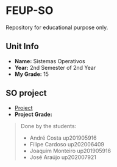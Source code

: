 # FEUP-SO
Repository for educational purpose only.

## Unit Info
- <b>Name:</b> Sistemas Operativos
- <b>Year:</b> 2nd Semester of 2nd Year
- <b>My Grade:</b> 15 

## SO project
- [Project](project/docs/Enunciado.pdf) 
- <b>Project Grade:</b>

> Done by the students:
> - André Costa up201905916
> - Filipe Cardoso up202006409
> - Joaquim Monteiro up201905916
> - José Araújo up202007921
